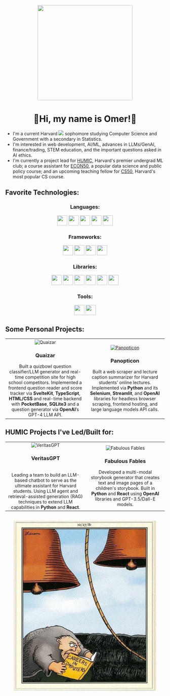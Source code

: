 <html>
  <div align="center">
    <img height="300" width="300" src="https://www.roadsideprotect.com/home/wp-content/uploads/2023/03/vlogger-1.gif" >
  </div>
  <h1 align="center">
    👋Hi, my name is Omer!👋
  </h1>
  <ul>
    <li> I'm a current Harvard <span><img height="20" src="https://1000logos.net/wp-content/uploads/2017/02/Harvard-symbol.jpg"></span> sophomore studying Computer Science and Government with a secondary in Statistics. </li>
    <li>I'm interested in web development, AI/ML, advances in LLMs/GenAI, finance/trading, STEM education, and the important questions asked in AI ethics.</li>
    <li>I'm currently a project lead for <a href="https://www.humic.ai/">HUMIC</a>, Harvard's premier undergrad ML club; a course assistant for <a href="https://www.vox.com/the-highlight/2019/5/14/18520783/harvard-economics-chetty">ECON50</a>, a popular data science and public policy course; and an upcoming teaching fellow for <a href="https://www.edx.org/cs50">CS50</a>, Harvard's most popular CS course. </li>
  </ul>

  <h2>Favorite Technologies:</h2>
  
  <div align="center">
    <h3>Languages:</h3>
    <img height="32" width="32" src="https://cdn.simpleicons.org/typescript" />
    <img height="32" width="32" src="https://cdn.simpleicons.org/javascript" />
    <img height="32" width="32" src="https://cdn.simpleicons.org/python" />
    <img height="32" width="32" src="https://cdn.simpleicons.org/HTML5" />
    <img height="32" width="32" src="https://cdn.simpleicons.org/CSS3" />
  </div>
  
  <div align="center">
    <h3>Frameworks:</h3>
    <img height="32" width="32" src="https://cdn.simpleicons.org/svelte" />
    <img height="32" width="32" src="https://cdn.simpleicons.org/react" />
    <img height="32" width="32" src="https://cdn.simpleicons.org/nextdotjs" />
    <img height="32" width="32" src="https://cdn.simpleicons.org/nodedotjs" />
  </div>
  
  <div align="center">
    <h3>Libraries:</h3>
    <img height="32" width="32" src="https://cdn.simpleicons.org/numpy" />
    <img height="32" width="32" src="https://cdn.simpleicons.org/pandas" />
    <img height="32" width="32" src="https://cdn.simpleicons.org/scipy" />
    <img height="32" width="32" src="https://cdn.simpleicons.org/keras" />
    <img height="32" width="32" src="https://cdn.simpleicons.org/scikitlearn" />
    <img height="32" width="32" src="https://cdn.simpleicons.org/openai" />
  </div>

  <div align="center">
    <h3>Tools:</h3>
    <img height="32" width="32" src="https://cdn.simpleicons.org/github" />
    <img height="32" width="32" src="https://cdn.simpleicons.org/visualstudiocode" />
  </div>

  <h2>Some Personal Projects:</h2>
  <div align="center">
  <table>
    <tr>
      <td align="center" width="300">
        <img src="https://github.com/CapitalOM/capitalom/assets/112715378/8e6087d1-a76a-4ab5-bc1e-a7e1aab90a09" width="300" alt="Quaizar">
        <h3>Quaizar</h3>
        Built a quizbowl question classifier/LLM generator and real-time competition site for high school competitors. Implemented a frontend question reader and score tracker via <b>SvelteKit</b>, <b>TypeScript</b>, <b>HTML/CSS</b> and real-time backend with <b>PocketBase</b>, <b>SQLite3</b> and a question generator via <b>OpenAI</b>’s GPT-4 LLM API.
      </td>
      <td align="center" width="300">
        <a href="https://github.com/CapitalOM/panopticon">
          <img src="https://github.com/CapitalOM/panopticon/assets/112715378/0d7cb0ed-5d57-43cb-ae58-c24db8019ffc" width="300" alt="Panopticon">
        </a>
        <h3>Panopticon</h3>
        Built a web scraper and lecture caption summarizer for Harvard students’ online lectures. Implemented via <b>Python</b> and its <b>Selenium</b>, <b>Streamlit</b>, and <b>OpenAI</b> libraries for headless browser scraping, frontend hosting, and large language models API calls.
      </td>
    </tr>
</table>
  </div>
  
  <h2>HUMIC Projects I've Led/Built for:</h2>

<div align="center">
  <table>
    <tr>
      <td align="center" width="300">
        <img src="https://1000logos.net/wp-content/uploads/2017/02/Harvard-symbol.jpg" height="100" alt="VeritasGPT">
        <h3>VeritasGPT</h3>
        <br>
        Leading a team to build an LLM-based chatbot to serve as the ultimate assistant for Harvard students. Using LLM agent and retrieval-assisted generation (RAG) techniques to extend LLM capabilities in <b>Python</b> and <b>React</b>.
      </td>
      <td align="center" width="300">
        <img src="https://github.com/CapitalOM/capitalom/assets/112715378/d46679e7-7a24-45c4-98b4-f54dec2d8455" width="300" alt="Fabulous Fables">
        <h3>Fabulous Fables</h3>
        Developed a multi-modal storybook generator that creates text and image pages of a children's storybook. Built in <b>Python</b> and <b>React</b> using <b>OpenAI</b> libraries and GPT-3.5/Dall-E models. 
      </td>
    </tr>
</table>
</div>

  <h2></h2>
  <div align="center" >    
    <img src="https://github.com/capitalom/capitalom/blob/main/0beb18ab3c17967a928377f8c92e2881.jpg?raw=true" alt="Careers in Computers by Gary Larson - Far Side Comics" width="450">
  </div>
</html>
